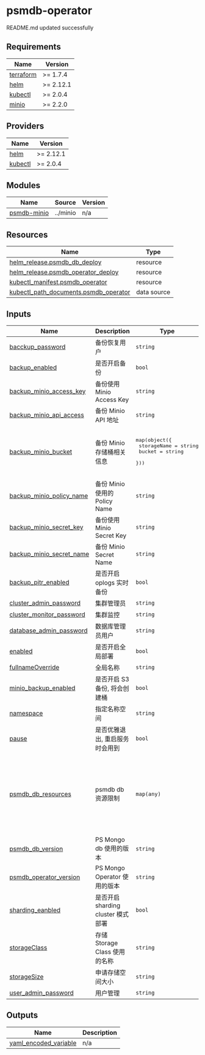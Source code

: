 # psmdb-operator

<!-- BEGINNING OF PRE-COMMIT-TERRAFORM DOCS HOOK -->
README.md updated successfully
<!-- END OF PRE-COMMIT-TERRAFORM DOCS HOOK -->

<!-- BEGIN_TF_DOCS -->


## Requirements

| Name | Version |
|------|---------|
| <a name="requirement_terraform"></a> [terraform](#requirement\_terraform) | >= 1.7.4 |
| <a name="requirement_helm"></a> [helm](#requirement\_helm) | >= 2.12.1 |
| <a name="requirement_kubectl"></a> [kubectl](#requirement\_kubectl) | >= 2.0.4 |
| <a name="requirement_minio"></a> [minio](#requirement\_minio) | >= 2.2.0 |
## Providers

| Name | Version |
|------|---------|
| <a name="provider_helm"></a> [helm](#provider\_helm) | >= 2.12.1 |
| <a name="provider_kubectl"></a> [kubectl](#provider\_kubectl) | >= 2.0.4 |
## Modules

| Name | Source | Version |
|------|--------|---------|
| <a name="module_psmdb-minio"></a> [psmdb-minio](#module\_psmdb-minio) | ../minio | n/a |
## Resources

| Name | Type |
|------|------|
| [helm_release.psmdb_db_deploy](https://registry.terraform.io/providers/hashicorp/helm/latest/docs/resources/release) | resource |
| [helm_release.psmdb_operator_deploy](https://registry.terraform.io/providers/hashicorp/helm/latest/docs/resources/release) | resource |
| [kubectl_manifest.psmdb_operator](https://registry.terraform.io/providers/alekc/kubectl/latest/docs/resources/manifest) | resource |
| [kubectl_path_documents.psmdb_operator](https://registry.terraform.io/providers/alekc/kubectl/latest/docs/data-sources/path_documents) | data source |
## Inputs

| Name | Description | Type | Default | Required |
|------|-------------|------|---------|:--------:|
| <a name="input_bacckup_password"></a> [bacckup\_password](#input\_bacckup\_password) | 备份恢复用户 | `string` | `"lLns9YE88V1GvywJzTOv"` | no |
| <a name="input_backup_enabled"></a> [backup\_enabled](#input\_backup\_enabled) | 是否开启备份 | `bool` | `false` | no |
| <a name="input_backup_minio_access_key"></a> [backup\_minio\_access\_key](#input\_backup\_minio\_access\_key) | 备份使用 Minio Access Key | `string` | `"backup"` | no |
| <a name="input_backup_minio_api_access"></a> [backup\_minio\_api\_access](#input\_backup\_minio\_api\_access) | 备份 Minio API 地址 | `string` | `"minio.minio.svc.cluster.local"` | no |
| <a name="input_backup_minio_bucket"></a> [backup\_minio\_bucket](#input\_backup\_minio\_bucket) | 备份 Minio 存储桶相关信息 | <pre>map(object({<br>    storageName = string<br>    bucket      = string<br>  }))</pre> | <pre>{<br>  "backup": {<br>    "bucket": "mongo-backups",<br>    "storageName": "s3-backups"<br>  }<br>}</pre> | no |
| <a name="input_backup_minio_policy_name"></a> [backup\_minio\_policy\_name](#input\_backup\_minio\_policy\_name) | 备份 Minio 使用的 Policy Name | `string` | `"psmdb-backup"` | no |
| <a name="input_backup_minio_secret_key"></a> [backup\_minio\_secret\_key](#input\_backup\_minio\_secret\_key) | 备份使用 Minio Secret Key | `string` | `"Qwe123456@@"` | no |
| <a name="input_backup_minio_secret_name"></a> [backup\_minio\_secret\_name](#input\_backup\_minio\_secret\_name) | 备份 Minio Secret Name | `string` | `"minio-secret"` | no |
| <a name="input_backup_pitr_enabled"></a> [backup\_pitr\_enabled](#input\_backup\_pitr\_enabled) | 是否开启 oplogs 实时备份 | `bool` | `false` | no |
| <a name="input_cluster_admin_password"></a> [cluster\_admin\_password](#input\_cluster\_admin\_password) | 集群管理员 | `string` | `"d1yeYMYjo1YlWZnwcP63"` | no |
| <a name="input_cluster_monitor_password"></a> [cluster\_monitor\_password](#input\_cluster\_monitor\_password) | 集群监控 | `string` | `"UxqbotjiOXuxFWy3fxxB"` | no |
| <a name="input_database_admin_password"></a> [database\_admin\_password](#input\_database\_admin\_password) | 数据库管理员用户 | `string` | `"3a3CkjMjvX2skgqWZAXI"` | no |
| <a name="input_enabled"></a> [enabled](#input\_enabled) | 是否开启全局部署 | `bool` | `false` | no |
| <a name="input_fullnameOverride"></a> [fullnameOverride](#input\_fullnameOverride) | 全局名称 | `string` | `"prod"` | no |
| <a name="input_minio_backup_enabled"></a> [minio\_backup\_enabled](#input\_minio\_backup\_enabled) | 是否开启 S3 备份, 将会创建桶 | `bool` | `true` | no |
| <a name="input_namespace"></a> [namespace](#input\_namespace) | 指定名称空间 | `string` | `"ps-mongo"` | no |
| <a name="input_pause"></a> [pause](#input\_pause) | 是否优雅退出, 重启服务时会用到 | `bool` | `false` | no |
| <a name="input_psmdb_db_resources"></a> [psmdb\_db\_resources](#input\_psmdb\_db\_resources) | psmdb db 资源限制 | `map(any)` | <pre>{<br>  "limits": {<br>    "cpu": "500m",<br>    "memory": "0.7G"<br>  },<br>  "requests": {<br>    "cpu": "500m",<br>    "memory": "0.7G"<br>  }<br>}</pre> | no |
| <a name="input_psmdb_db_version"></a> [psmdb\_db\_version](#input\_psmdb\_db\_version) | PS Mongo db 使用的版本 | `string` | `"1.15.3"` | no |
| <a name="input_psmdb_operator_version"></a> [psmdb\_operator\_version](#input\_psmdb\_operator\_version) | PS Mongo Operator 使用的版本 | `string` | `"1.15.4"` | no |
| <a name="input_sharding_eanbled"></a> [sharding\_eanbled](#input\_sharding\_eanbled) | 是否开启sharding cluster 模式部署 | `bool` | `false` | no |
| <a name="input_storageClass"></a> [storageClass](#input\_storageClass) | 存储 Storage Class 使用的名称 | `string` | `"longhorn"` | no |
| <a name="input_storageSize"></a> [storageSize](#input\_storageSize) | 申请存储空间大小 | `string` | `"15Gi"` | no |
| <a name="input_user_admin_password"></a> [user\_admin\_password](#input\_user\_admin\_password) | 用户管理 | `string` | `"FDUGiEEZY6zCwWCYSuyV"` | no |
## Outputs

| Name | Description |
|------|-------------|
| <a name="output_yaml_encoded_variable"></a> [yaml\_encoded\_variable](#output\_yaml\_encoded\_variable) | n/a |
<!-- END_TF_DOCS -->
